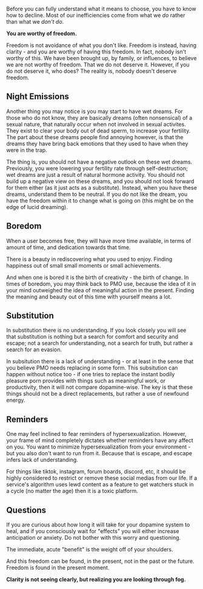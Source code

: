 Before you can fully understand what it means to choose, you have to know how to decline. Most of our inefficiencies come from what we *do* rather than what we *don't do*. 

**You are worthy of freedom.**

Freedom is not avoidance of what you don't like. Freedom is instead, having clarity - and you are worthy of having this freedom. In fact, nobody isn't worthy of this. We have been brought up, by family, or influences, to believe we are not worthy of freedom. That we do not deserve it. However, if you do not deserve it, who does? The reality is, nobody doesn't deserve freedom.

## Night Emissions

Another thing you may notice is you may start to have wet dreams. For those who do not know, they are basically dreams (often nonsensical) of a sexual nature, that naturally occur when not involved in sexual activites. They exist to clear your body out of dead sperm, to increase your fertility. The part about these dreams people find annoying however, is that the dreams they have bring back emotions that they used to have when they were in the trap.

The thing is, you should not have a negative outlook on these wet dreams. Previously, you were lowering your fertility rate through self-destruction; wet dreams are just a result of natural hormone activity. You should not build up a negative view on these dreams, and you should not look forward for them either (as it just acts as a substitute). Instead, when you have these dreams, understand them to be neutral. If you do not like the dream, you have the freedom within it to change what is going on (this might be on the edge of lucid dreaming).

## Boredom

When a user becomes free, they will have more time available, in terms of amount of time, and dedication towards that time.

There is a beauty in rediscovering what you used to enjoy. Finding happiness out of small small moments or small achievements.

And when one is bored it is the birth of creativity - the birth of change. In times of boredom, you may think back to PMO use, because the idea of it in your mind outweighed the idea of meaningful action in the present. Finding the meaning and beauty out of this time with yourself means a lot.

## Substitution

In substitution there is no understanding. If you look closely you will see that substitution is nothing but a search for comfort and security and escape; not a search for understanding, not a search for truth, but rather a search for an evasion.

In subsitution there is a lack of understanding - or at least in the sense that you believe PMO needs replacing in some form. This subsitution can happen without notice too - if one tries to replace the instant bodily pleasure porn provides with things such as meaningful work, or productivity, then it will not compare dopamine-wise. The key is that these things should not be a direct replacements, but rather a use of newfound energy.

## Reminders

One may feel inclined to fear reminders of hypersexualization. However, your frame of mind completely dictates whether reminders have any affect on you. You want to minimize hypersexualization from your environment - but you also don't want to run from it. Because that is escape, and escape infers lack of understanding.

For things like tiktok, instagram, forum boards, discord, etc, it should be highly considered to restrict or remove these social medias from our life. If a service's algorithm uses lewd content as a feature to get watchers stuck in a cycle (no matter the age) then it is a toxic platform.

## Questions

If you are curious about how long it will take for your dopamine system to heal, and if you consciously wait for "effects" you will either increase anticipation or anxiety. Do not bother with this worry and questioning.

The immediate, acute "benefit" is the weight off of your shoulders.

And this freedom can be found, in the present, not in the past or the future. Freedom is found in the present moment.

**Clarity is not seeing clearly, but realizing you are looking through fog.**